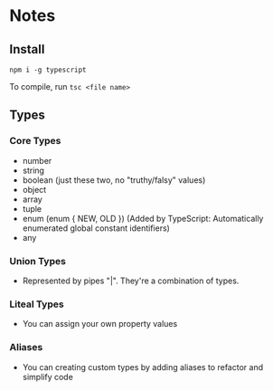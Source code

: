 # Notes

## Install

```
npm i -g typescript
```
To compile, run `tsc <file name>`

## Types

### Core Types

- number
- string
- boolean (just these two, no "truthy/falsy" values)
- object
- array
- tuple
- enum (enum { NEW, OLD }) (Added by TypeScript: Automatically enumerated global constant identifiers)
- any

### Union Types

- Represented by pipes "|". They're a combination of types.

### Liteal Types

- You can assign your own property values

### Aliases

- You can creating custom types by adding aliases to refactor and simplify code